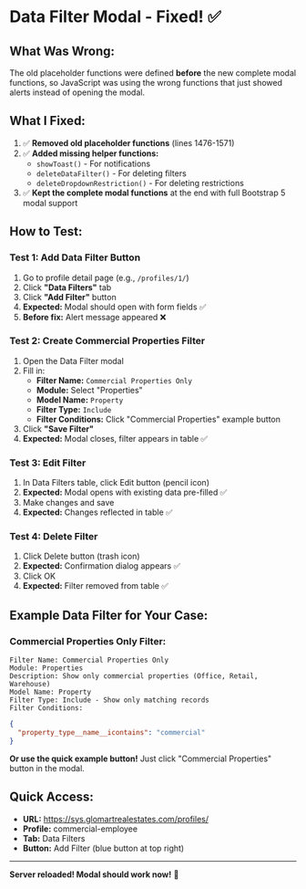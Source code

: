 # Data Filter Modal - Fixed! ✅

## What Was Wrong:
The old placeholder functions were defined **before** the new complete modal functions, so JavaScript was using the wrong functions that just showed alerts instead of opening the modal.

## What I Fixed:
1. ✅ **Removed old placeholder functions** (lines 1476-1571)
2. ✅ **Added missing helper functions:**
   - `showToast()` - For notifications
   - `deleteDataFilter()` - For deleting filters
   - `deleteDropdownRestriction()` - For deleting restrictions
3. ✅ **Kept the complete modal functions** at the end with full Bootstrap 5 modal support

## How to Test:

### Test 1: Add Data Filter Button
1. Go to profile detail page (e.g., `/profiles/1/`)
2. Click **"Data Filters"** tab
3. Click **"Add Filter"** button
4. **Expected:** Modal should open with form fields ✅
5. **Before fix:** Alert message appeared ❌

### Test 2: Create Commercial Properties Filter
1. Open the Data Filter modal
2. Fill in:
   - **Filter Name:** `Commercial Properties Only`
   - **Module:** Select "Properties"
   - **Model Name:** `Property`
   - **Filter Type:** `Include`
   - **Filter Conditions:** Click "Commercial Properties" example button
3. Click **"Save Filter"**
4. **Expected:** Modal closes, filter appears in table ✅

### Test 3: Edit Filter
1. In Data Filters table, click Edit button (pencil icon)
2. **Expected:** Modal opens with existing data pre-filled ✅
3. Make changes and save
4. **Expected:** Changes reflected in table ✅

### Test 4: Delete Filter
1. Click Delete button (trash icon)
2. **Expected:** Confirmation dialog appears ✅
3. Click OK
4. **Expected:** Filter removed from table ✅

## Example Data Filter for Your Case:

### Commercial Properties Only Filter:

```
Filter Name: Commercial Properties Only
Module: Properties
Description: Show only commercial properties (Office, Retail, Warehouse)
Model Name: Property
Filter Type: Include - Show only matching records
Filter Conditions:
```
```json
{
  "property_type__name__icontains": "commercial"
}
```

**Or use the quick example button!** Just click "Commercial Properties" button in the modal.

## Quick Access:
- **URL:** https://sys.glomartrealestates.com/profiles/
- **Profile:** commercial-employee
- **Tab:** Data Filters
- **Button:** Add Filter (blue button at top right)

---

**Server reloaded! Modal should work now!** 🎉
